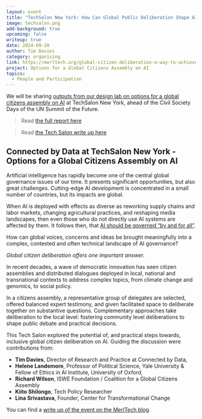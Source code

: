 ```yaml
---
layout: event
title: "TechSalon New York: How Can Global Public Deliberation Shape AI?"
image: techsalon.png
add-background: true
upcoming: false
writeup: true
date: 2024-09-20
author: Tim Davies
category: organising
link: https://merltech.org/global-citizen-deliberation-a-way-to-achieve-better-ai-governance/
project: Options for a Global Citizens Assembly on AI
topics:
  - People and Participation
---
```


We will be sharing [outputs from our design lab on options for a global citizens assembly on AI](https://connectedbydata.org/resources/global-deliberation-ai) at TechSalon New York, ahead of the Civil Society Days of the UN Summit of the Future.

<!--more-->

> Read [the full report here](https://connectedbydata.org/resources/global-deliberation-ai)

> Read [the Tech Salon write up here](https://merltech.org/global-citizen-deliberation-a-way-to-achieve-better-ai-governance/)

## Connected by Data at TechSalon New York - Options for a Global Citizens Assembly on AI

Artificial intelligence has rapidly become one of the central global governance issues of our time. It presents significant opportunities, but also great challenges. Cutting-edge AI development is concentrated in a small number of countries, but its impacts are global.

When AI is deployed with effects as diverse as reworking supply chains and labor markets, changing agricultural practices, and reshaping media landscapes, then even those who do not directly use AI systems are affected by them. It follows then, that [AI should be governed “by and for all”](https://www.un.org/sites/un2.un.org/files/un_ai_advisory_body_governing_ai_for_humanity_interim_report.pdf).

How can global voices, concerns and ideas be brought meaningfully into a complex, contested and often technical landscape of AI governance?

_Global citizen deliberation offers one important answer._

In recent decades, a wave of democratic innovation has seen citizen assemblies and distributed dialogues deployed in local, national and transnational contexts to address complex topics, from climate change and genomics, to social policy.

In a citizens assembly, a representative group of delegates are selected, offered balanced expert testimony, and given facilitated space to deliberate together on substantive questions. Complementary approaches take deliberation to the local level: fostering community level deliberations to shape public debate and practical decisions.

This Tech Salon explored the potential of, and practical steps towards, inclusive global citizen deliberation on AI. Guiding the discussion were contributions from:

* **Tim Davies**, Director of Research and Practice at Connected by Data,
* **Helene Landemore**, Professor of Political Science, Yale University & Fellow of Ethics in AI Institute, University of Oxford,
* **Richard Wilson**, ISWE Foundation / Coalition for a Global Citizens Assembly
* **Kiito Shilongo**, Tech Policy Researcher
* **Lina Srivastava**, Founder, Center for Transformational Change

You can find a [write up of the event on the MerlTech blog](https://merltech.org/global-citizen-deliberation-a-way-to-achieve-better-ai-governance/).
